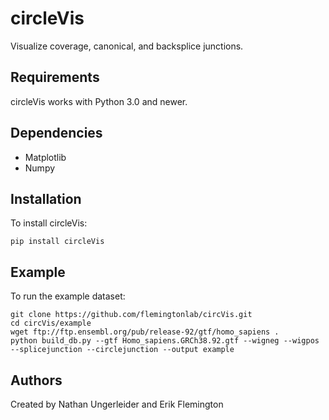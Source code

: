 # circleVis #
Visualize coverage, canonical, and backsplice junctions.
## Requirements ##
circleVis works with Python 3.0 and newer.
## Dependencies ##
* Matplotlib
* Numpy
## Installation ##
To install circleVis:

```
pip install circleVis
```

## Example ##
To run the example dataset:

```
git clone https://github.com/flemingtonlab/circVis.git 
cd circVis/example 
wget ftp://ftp.ensembl.org/pub/release-92/gtf/homo_sapiens . 
python build_db.py --gtf Homo_sapiens.GRCh38.92.gtf --wigneg --wigpos --splicejunction --circlejunction --output example
```

## Authors ##
Created by Nathan Ungerleider and Erik Flemington



